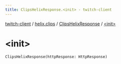 ```yaml
---
title: ClipsHelixResponse.<init> - twitch-client
---
```


[twitch-client](../../index.html) / [helix.clips](../index.html) / [ClipsHelixResponse](index.html) / [&lt;init&gt;](./-init-.html)

# &lt;init&gt;

`ClipsHelixResponse(httpResponse: HttpResponse)`